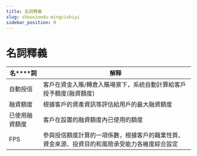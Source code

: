 ```yaml
---
title: 名詞釋義
slug: shouxinedu-mingcishiyi
sidebar_position: 0
---
```



# 名詞釋義

|**名****詞**|**解释**|
|---|---|
|自動授信|客戶在資金入賬/轉倉入賬場景下，系統自動計算給客戶授予額度(融資額度)|
|融資額度|根據客戶的資產資訊等評估給用戶的最大融資額度|
|已使用融資額度|客戶在設置的融資額度內已使用的額度|
|FPS|參與授信額度計算的一項係數，根據客戶的職業性質、資金來源、投資目的和風險承受能力各維度綜合設定|


